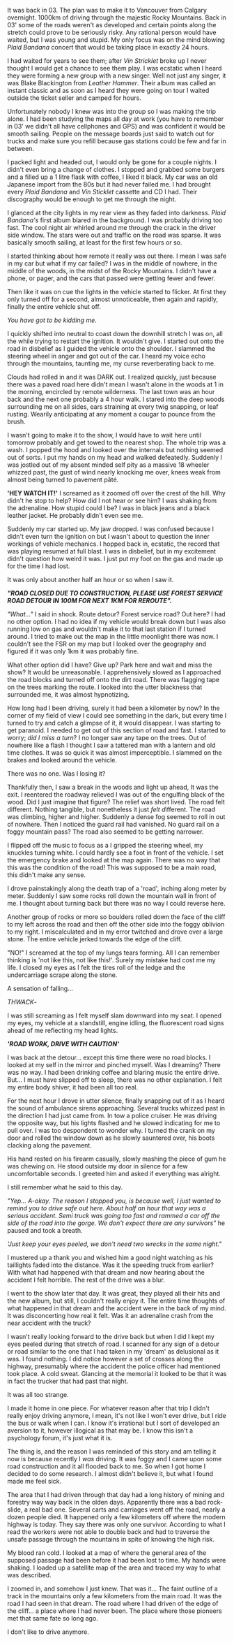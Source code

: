 It was back in 03. The plan was to make it to Vancouver from Calgary overnight. 1000km of driving through the majestic Rocky Mountains. Back in 03' some of the roads weren't as developed and certain points along the stretch could prove to be seriously risky. Any rational person would have waited, but I was young and stupid. My only focus was on the mind blowing *Plaid Bandana* concert that would be taking place in exactly 24 hours.

I had waited for years to see them; after *Vin Stricklet* broke up I never thought I would get a chance to see them play. I was ecstatic when I heard they were forming a new group with a new singer. Well not just any singer, it was Blake Blackington from *Leather Hammer*. Their album was called an instant classic and as soon as I heard they were going on tour I waited outside the ticket seller and camped for hours.

Unfortunately nobody I knew was into the group so I was making the trip alone. I had been studying the maps all day at work (you have to remember in 03' we didn't all have cellphones and GPS) and was confident it would be smooth sailing. People on the message boards just said to watch out for trucks and make sure you refill because gas stations could be few and far in between.

I packed light and headed out, I would only be gone for a couple nights. I didn't even bring a change of clothes. I stopped and grabbed some burgers and a filled up a 1 litre flask with coffee, I liked it black. My car was an old Japanese import from the 80s but it had never failed me. I had brought every *Plaid Bandana* and *Vin Sticklet* cassette and CD I had. Their discography would be enough to get me through the night.

I glanced at the city lights in my rear view as they faded into darkness. *Plaid Bandana's* first album blared in the background. I was probably driving too fast. The cool night air whirled around me through the crack in the driver side window. The stars were out and traffic on the road was sparse. It was basically smooth sailing, at least for the first few hours or so.

I started thinking about how remote it really was out there. I mean I was safe in my car but what if my car failed? I was in the middle of nowhere, in the middle of the woods, in the midst of the Rocky Mountains. I didn't have a phone, or pager, and the cars that passed were getting fewer and fewer.

Then like it was on cue the lights in the vehicle started to flicker. At first they only turned off for a second, almost unnoticeable, then again and rapidly, finally the entire vehicle shut off.

*You have got to be kidding me.*

I quickly shifted into neutral to coast down the downhill stretch I was on, all the while trying to restart the ignition. It wouldn't give. I started out onto the road in disbelief as I guided the vehicle onto the shoulder. I slammed the steering wheel in anger and got out of the car. I heard my voice echo through the mountains, taunting me, my curse reverberating back to me.

Clouds had rolled in and it was DARK out. I realized quickly, just because there was a paved road here didn't mean I wasn't alone in the woods at 1 in the morning, encircled by remote wilderness. The last town was an hour back and the next one probably a 4 hour walk. I stared into the deep woods surrounding me on all sides, ears straining at every twig snapping, or leaf rusting. Wearily anticipating at any moment a cougar to pounce from the brush.

I wasn't going to make it to the show, I would have to wait here until tomorrow probably and get towed to the nearest shop. The whole trip was a wash. I popped the hood and looked over the internals but nothing seemed out of sorts. I put my hands on my head and walked defeatedly. Suddenly I was jostled out of my absent minded self pity as a massive 18 wheeler whizzed past, the gust of wind nearly knocking me over, knees weak from almost being turned to pavement pâté.

**'HEY WATCH IT!'** I screamed as it zoomed off over the crest of the hill. Why didn't he stop to help? How did I not hear or see him? I was shaking from the adrenaline. How stupid could I be? I was in black jeans and a black leather jacket. He probably didn't even see me.

Suddenly my car started up. My jaw dropped. I was confused because I didn't even turn the ignition on but I wasn't about to question the inner workings of vehicle mechanics. I hopped back in, ecstatic, the record that was playing resumed at full blast. I was in disbelief, but in my excitement didn't question how weird it was. I just put my foot on the gas and made up for the time I had lost.

It was only about another half an hour or so when I saw it.

***"ROAD CLOSED DUE TO CONSTRUCTION, PLEASE USE FOREST SERVICE ROAD DETOUR IN 100M FOR NEXT 1KM FOR REROUTE".***

*"What..."* I said in shock. Route detour? Forest service road? Out here? I had no other option. I had no idea if my vehicle would break down but I was also running low on gas and wouldn't make it to that last station if I turned around. I tried to make out the map in the little moonlight there was now. I couldn't see the FSR on my map but I looked over the geography and figured if it was only 1km it was probably fine.

What other option did I have? Give up? Park here and wait and miss the show? It would be unreasonable. I apprehensively slowed as I approached the road blocks and turned off onto the dirt road. There was flagging tape on the trees marking the route. I looked into the utter blackness that surrounded me, it was almost hypnotizing.

How long had I been driving, surely it had been a kilometer by now? In the corner of my field of view I could see something in the dark, but every time I turned to try and catch a glimpse of it, it would disappear. I was starting to get paranoid. I needed to get out of this section of road and fast. I started to worry; *did I miss a turn*? I no longer saw any tape on the trees. Out of nowhere like a flash I thought I saw a tattered man with a lantern and old time clothes. It was so quick it was almost imperceptible. I slammed on the brakes and looked around the vehicle.

There was no one. Was I losing it?

Thankfully then, I saw a break in the woods and light up ahead, It was the exit. I reentered the roadway relieved I was out of the engulfing black of the wood. Did I just imagine that figure? The relief was short lived. The road felt different. Nothing tangible, but nonetheless it just *felt d*ifferent. The road was climbing, higher and higher. Suddenly a dense fog seemed to roll in out of nowhere. Then I noticed the guard rail had vanished. No guard rail on a foggy mountain pass? The road also seemed to be  getting narrower.

I flipped off the music to focus as a I gripped the steering wheel, my knuckles turning white. I could hardly see a foot in front of the vehicle. I set the emergency brake and looked at the map again. There was no way that this was the condition of the road! This was supposed to be a main road, this didn't make any sense.

I drove painstakingly along the death trap of a 'road', inching along meter by meter. Suddenly I saw some rocks roll down the mountain wall in front of me. I thought about turning back but there was no way I could reverse here.

Another group of rocks or more so boulders rolled down the face of the cliff to my left across the road and then off the other side into the foggy oblivion to my right. I miscalculated and in my error twitched and drove over a large stone. The entire vehicle jerked towards the edge of the cliff.

"NO!" I screamed at the top of my lungs tears forming. All I can remember thinking is 'not like this, not like this!'. Surely my mistake had cost me my life. I closed my eyes as I felt the tires roll of the ledge and the undercarriage scrape along the stone.

A sensation of falling...

*THWACK*-

I was still screaming as I felt myself slam downward into my seat. I opened my eyes, my vehicle at a standstill, engine idling, the fluorescent road signs ahead of me reflecting my head lights.

***'ROAD WORK, DRIVE WITH CAUTION'***

I was back at the detour... except this time there were no road blocks. I looked at my self in the mirror and pinched myself. Was I dreaming? There was no way. I had been drinking coffee and blaring music the entire drive. But... I must have slipped off to sleep, there was no other explanation. I felt my entire body shiver, it had been all too real.

For the next hour I drove in utter silence, finally snapping out of it as I heard the sound of ambulance sirens approaching. Several trucks whizzed past in the direction I had just came from. In tow a police cruiser. He was driving the opposite way, but his lights flashed and he slowed indicating for me to pull over. I was too despondent to wonder why. I turned the crank on my door and rolled the window down as he slowly sauntered over, his boots clacking along the pavement.

His hand rested on his firearm casually, slowly mashing the piece of gum he was chewing on. He stood outside my door in silence for a few uncomfortable seconds. I greeted him and asked if everything was alright.

I still remember what he said to this day.

*"Yep... A-okay. The reason I stopped you, is because well, I just wanted to remind you to drive safe out here. About half an hour that way was a serious accident. Semi truck was going too fast and rammed a car off the side of the road into the gorge. We don't expect there are any survivors"* he paused and took a breath.

*'Just keep your eyes peeled, we don't need two wrecks in the same night."*

I mustered up a thank you and wished him a good night watching as his taillights faded into the distance. Was it the speeding truck from earlier? With what had happened with that dream and now hearing about the accident I felt horrible. The rest of the drive was a blur.

I went to the show later that day. It was great, they played all their hits and the new album, but still, I couldn't really enjoy it. The entire time thoughts of what happened in that dream and the accident were in the back of my mind. It was disconcerting how real it felt. Was it an adrenaline crash from the near accident with the truck?

I wasn't really looking forward to the drive back but when I did I kept my eyes peeled during that stretch of road. I scanned for any sign of a detour or road similar to the one that I had taken in my 'dream' as delusional as it was. I found nothing. I did notice however a set of crosses along the highway, presumably where the accident the police officer had mentioned took place. A cold sweat. Glancing at the memorial it looked to be that it was in fact the trucker that had past that night.

It was all too strange.

I made it home in one piece. For whatever reason after that trip I didn't really enjoy driving anymore, I mean, it's not like I won't ever drive, but I ride the bus or walk when I can. I know it's irrational but I sort of developed an aversion to it, however illogical as that may be. I know this isn't a psychology forum, it's just what it is.

The thing is, and the reason I was reminded of this story and am telling it now is because recently I *was* driving. It was foggy and I came upon some road construction and it all flooded back to me. So when I got home I decided to do some research. I almost didn't believe it, but what I found made me feel sick.

The area that I had driven through that day had a long history of mining and forestry way way back in the olden days. Apparently there was a bad rock-slide, a real bad one. Several carts and carriages went off the road, nearly a dozen people died. It happened only a few kilometers off where the modern highway is today. They say there was only one survivor. According to what I read the workers were not able to double back and had to traverse the unsafe passage through the mountains in spite of knowing the high risk.

My blood ran cold. I looked at a map of where the general area of the supposed passage had been before it had been lost to time. My hands were shaking. I loaded up a satellite map of the area and traced my way to what was described.

I zoomed in, and somehow I just knew. That was it... The faint outline of a track in the mountains only a few kilometers from the main road. It was the road I had seen in that dream. The road where I had driven of the edge of the cliff... a place where I had never been. The place where those pioneers met that same fate so long ago.

I don't like to drive anymore.